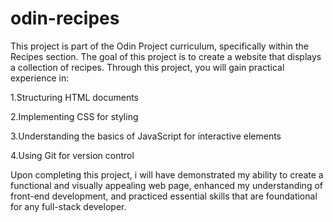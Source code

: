 # odin-recipes
This project is part of the Odin Project curriculum, specifically within the Recipes section. The goal of this project is to create a website that displays a collection of recipes. Through this project, you will gain practical experience in:

1.Structuring HTML documents

2.Implementing CSS for styling

3.Understanding the basics of JavaScript for interactive elements

4.Using Git for version control


Upon completing this project, i will have demonstrated my ability to create a functional and visually appealing web page, enhanced my understanding of front-end development, and practiced essential skills that are foundational for any full-stack developer.